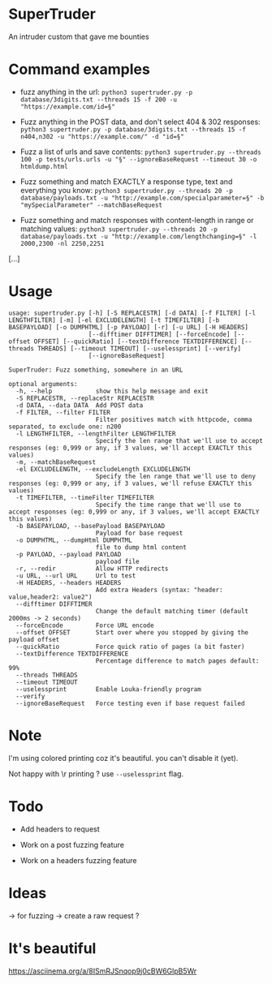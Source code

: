 # SuperTruder
An intruder custom that gave me bounties

# Command examples

- fuzz anything in the url:
`python3 supertruder.py -p database/3digits.txt --threads 15 -f 200 -u "https://example.com/id=§" `

- Fuzz anything in the POST data, and don't select 404 & 302 responses:
`python3 supertruder.py -p database/3digits.txt --threads 15 -f n404,n302 -u "https://example.com/" -d "id=§"`

- Fuzz a list of urls and save contents:
`python3 supertruder.py --threads 100 -p tests/urls.urls -u "§" --ignoreBaseRequest --timeout 30 -o htmldump.html`

- Fuzz something and match EXACTLY a response type, text and everything you know:
`python3 supertruder.py --threads 20 -p database/payloads.txt -u "http://example.com/specialparameter=§" -b "mySpecialParameter" --matchBaseRequest`

- Fuzz something and match responses with content-length in range or matching values:
`python3 supertruder.py --threads 20 -p database/payloads.txt -u "http://example.com/lengthchanging=§" -l 2000,2300 -nl 2250,2251`

[...]

# Usage
```
usage: supertruder.py [-h] [-S REPLACESTR] [-d DATA] [-f FILTER] [-l LENGTHFILTER] [-m] [-el EXCLUDELENGTH] [-t TIMEFILTER] [-b BASEPAYLOAD] [-o DUMPHTML] [-p PAYLOAD] [-r] [-u URL] [-H HEADERS]
                      [--difftimer DIFFTIMER] [--forceEncode] [--offset OFFSET] [--quickRatio] [--textDifference TEXTDIFFERENCE] [--threads THREADS] [--timeout TIMEOUT] [--uselessprint] [--verify]
                      [--ignoreBaseRequest]

SuperTruder: Fuzz something, somewhere in an URL

optional arguments:
  -h, --help            show this help message and exit
  -S REPLACESTR, --replaceStr REPLACESTR
  -d DATA, --data DATA  Add POST data
  -f FILTER, --filter FILTER
                        Filter positives match with httpcode, comma separated, to exclude one: n200
  -l LENGTHFILTER, --lengthFilter LENGTHFILTER
                        Specify the len range that we'll use to accept responses (eg: 0,999 or any, if 3 values, we'll accept EXACTLY this values)
  -m, --matchBaseRequest
  -el EXCLUDELENGTH, --excludeLength EXCLUDELENGTH
                        Specify the len range that we'll use to deny responses (eg: 0,999 or any, if 3 values, we'll refuse EXACTLY this values)
  -t TIMEFILTER, --timeFilter TIMEFILTER
                        Specify the time range that we'll use to accept responses (eg: 0,999 or any, if 3 values, we'll accept EXACTLY this values)
  -b BASEPAYLOAD, --basePayload BASEPAYLOAD
                        Payload for base request
  -o DUMPHTML, --dumpHtml DUMPHTML
                        file to dump html content
  -p PAYLOAD, --payload PAYLOAD
                        payload file
  -r, --redir           Allow HTTP redirects
  -u URL, --url URL     Url to test
  -H HEADERS, --headers HEADERS
                        Add extra Headers (syntax: "header: value,header2: value2")
  --difftimer DIFFTIMER
                        Change the default matching timer (default 2000ms -> 2 seconds)
  --forceEncode         Force URL encode
  --offset OFFSET       Start over where you stopped by giving the payload offset
  --quickRatio          Force quick ratio of pages (a bit faster)
  --textDifference TEXTDIFFERENCE
                        Percentage difference to match pages default: 99%
  --threads THREADS
  --timeout TIMEOUT
  --uselessprint        Enable Louka-friendly program
  --verify
  --ignoreBaseRequest   Force testing even if base request failed
```

# Note
I'm using colored printing coz it's beautiful. you can't disable it (yet).

Not happy with \r printing ? use `--uselessprint` flag.

# Todo

- Add headers to request

- Work on a post fuzzing feature
- Work on a headers fuzzing feature

# Ideas
-> for fuzzing -> create a raw request ?

# It's beautiful

https://asciinema.org/a/8ISmRJSnqop9j0cBW6GlpB5Wr
